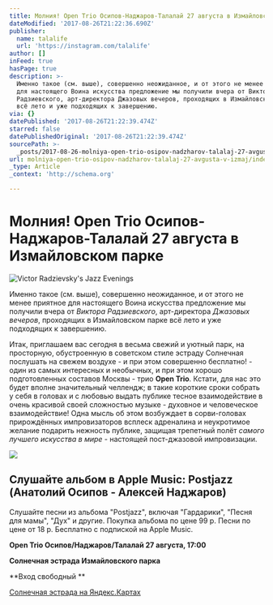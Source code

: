 ```yaml
---
title: Молния! Open Trio Осипов-Наджаров-Талалай 27 августа в Измайловском парке
dateModified: '2017-08-26T21:22:36.690Z'
publisher:
  name: talalife
  url: 'https://instagram.com/talalife'
author: []
inFeed: true
hasPage: true
description: >-
  Именно такое (см. выше), совершенно неожиданное, и от этого не менее приятное
  для настоящего Воина искусства предложение мы получили вчера от Виктора
  Радзиевского, арт-директора Джазовых вечеров, проходящих в Измайловском парке
  всё лето и уже подходящих к завершению.
via: {}
datePublished: '2017-08-26T21:22:39.474Z'
starred: false
datePublishedOriginal: '2017-08-26T21:22:39.474Z'
sourcePath: >-
  _posts/2017-08-26-molniya-open-trio-osipov-nadzharov-talalaj-27-avgusta-v-izmaj.md
url: molniya-open-trio-osipov-nadzharov-talalaj-27-avgusta-v-izmaj/index.html
_type: Article
_context: 'http://schema.org'

---
```

# Молния! Open Trio Осипов-Наджаров-Талалай 27 августа в Измайловском парке
![Victor Radzievsky's Jazz Evenings](https://the-grid-user-content.s3-us-west-2.amazonaws.com/5fa9c420-8968-4534-8ddf-7a5c317445af.jpg)

Именно такое (см. выше), совершенно неожиданное, и от этого не менее приятное для настоящего Воина искусства предложение мы получили вчера от _Виктора Радзиевского_, арт-директора _Джазовых вечеров_, проходящих в Измайловском парке всё лето и уже подходящих к завершению.

Итак, приглашаем вас сегодня в весьма свежий и уютный парк, на просторную, обустроенную в советском стиле эстраду Солнечная послушать на свежем воздухе - и при этом совершенно бесплатно! - один из самых интересных и необычных, и при этом хорошо подготовленных составов Москвы - трио **Open Trio**. Кстати, для нас это будет вполне значительный челлендж; в такие короткие сроки собрать у себя в головах и с любовью выдать публике тесное взаимодействие в очень красивой своей сложностью музыке - духовное и человеческое взаимодействие! Одна мысль об этом возбуждает в сорви-головах прирождённых импровизаторов всплеск адреналина и неукротимое желание подарить нежность публике, защищая трепетный полёт _самого лучшего искусства в мире_ - настоящей пост-джазовой импровизации.

<article style=""><img src="https://imgflo.herokuapp.com/graph/2b2431f8e7ba7b0/f07b85fd2a7c8883d1ade4f51a9353bf/noop.jpg?input=https%3A%2F%2Fis3-ssl.mzstatic.com%2Fimage%2Fthumb%2FMusic127%2Fv4%2F2d%2Fd2%2Fc3%2F2dd2c3fd-d357-9330-347e-a09526739b6e%2Fsource%2F1200x630bb.jpg" /><h1>Слушайте альбом в Apple Music: Postjazz (Анатолий Осипов - Алексей Наджаров)</h1><p>Слушайте песни из альбома "Postjazz", включая "Гардарики", "Песня для мамы", "Дух" и другие. Покупка альбома по цене 99 р. Песни по цене от 18 р. Бесплатно с подпиской на Apple Music.</p></article>

**Open Trio Осипов/Наджаров/Талалай
27 августа, 17:00**

**Солнечная эстрада Измайловского парка**

**Вход свободный **

[Солнечная эстрада на Яндекс.Картах][0]

[0]: https://yandex.com/maps/org/estrada_solnechnaya/1678399700 "Солнечная эстрада"